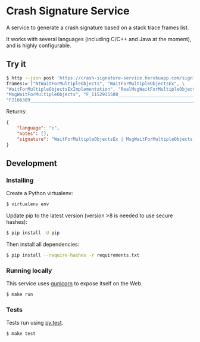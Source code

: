 # Crash Signature Service

A service to generate a crash signature based on a stack trace frames list.

It works with several languages (including C/C++ and Java at the moment), and is highly configurable.

## Try it

```bash
$ http --json post 'https://crash-signature-service.herokuapp.com/sign?lang=c' \
frames:='["NtWaitForMultipleObjects", "WaitForMultipleObjectsEx", \
"WaitForMultipleObjectsExImplementation", "RealMsgWaitForMultipleObjectsEx", \
"MsgWaitForMultipleObjects", "F_1152915508___________________________________", \
"F2166389_____________________________________________________________________"]'
```

Returns:

```json
{
    "language": "c",
    "notes": [],
    "signature": "WaitForMultipleObjectsEx | MsgWaitForMultipleObjects | F_1152915508___________________________________"
}
```

## Development

### Installing

Create a Python virtualenv:

```bash
$ virtualenv env
```

Update pip to the latest version (version >8 is needed to use secure hashes):

```bash
$ pip install -U pip
```

Then install all dependencies:

```bash
$ pip install --require-hashes -r requirements.txt
```

### Running locally

This service uses [gunicorn](http://gunicorn.org/) to expose itself on the Web.

```bash
$ make run
```

### Tests

Tests run using [py.test](http://pytest.org/).

```bash
$ make test
```
